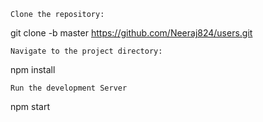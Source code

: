 
    Clone the repository:

git clone -b master https://github.com/Neeraj824/users.git

    Navigate to the project directory:

npm install

    Run the development Server

npm start